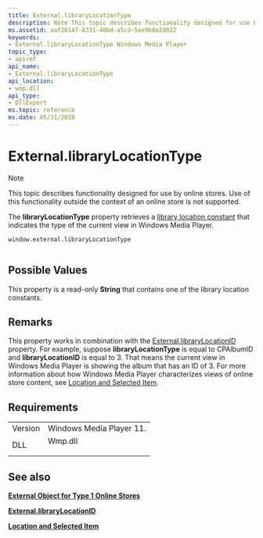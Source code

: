 ```yaml
---
title: External.libraryLocationType
description: Note This topic describes functionality designed for use by online stores. | External.libraryLocationType
ms.assetid: aaf20147-8331-40bd-a5cd-5ee9b8e2d022
keywords:
- External.libraryLocationType Windows Media Player
topic_type:
- apiref
api_name:
- External.libraryLocationType
api_location:
- wmp.dll
api_type:
- DllExport
ms.topic: reference
ms.date: 05/31/2018
---
```


# External.libraryLocationType

> [!Note]  
> This topic describes functionality designed for use by online stores. Use of this functionality outside the context of an online store is not supported.

 

The **libraryLocationType** property retrieves a [library location constant](library-location-constants.md) that indicates the type of the current view in Windows Media Player.

``` syntax
window.external.libraryLocationType
      
```

## Possible Values

This property is a read-only **String** that contains one of the library location constants.

## Remarks

This property works in combination with the [External.libraryLocationID](external-librarylocationid.md) property. For example, suppose **libraryLocationType** is equal to CPAlbumID and **libraryLocationID** is equal to 3. That means the current view in Windows Media Player is showing the album that has an ID of 3. For more information about how Windows Media Player characterizes views of online store content, see [Location and Selected Item](location-and-selected-item.md).

## Requirements



|                    |                                                                                    |
|--------------------|------------------------------------------------------------------------------------|
| Version<br/> | Windows Media Player 11.<br/>                                                |
| DLL<br/>     | <dl> <dt>Wmp.dll</dt> </dl> |



## See also

<dl> <dt>

[**External Object for Type 1 Online Stores**](external-object-for-type-1-online-stores.md)
</dt> <dt>

[**External.libraryLocationID**](external-librarylocationid.md)
</dt> <dt>

[**Location and Selected Item**](location-and-selected-item.md)
</dt> </dl>

 

 





